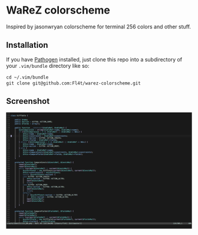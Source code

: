 # WaReZ colorscheme
Inspired by jasonwryan colorscheme for terminal 256 colors and other stuff.
## Installation
If you have [Pathogen](http://www.vim.org/scripts/script.php?script_id=2332) installed, just clone this repo into a subdirectory of your `.vim/bundle` directory like so:

    cd ~/.vim/bundle
    git clone git@github.com:Fl4t/warez-colorscheme.git
## Screenshot
<img src="https://github.com/Fl4t/warez-colorscheme/blob/master/picture.png" alt="picture" title="" />
   
